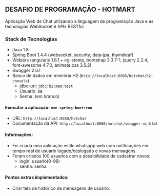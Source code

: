 ## DESAFIO DE PROGRAMAÇÃO - HOTMART
Aplicação Web de Chat utilizando a linguagem de programação Java e as tecnologias WebSocket e APIs RESTful

### Stack de Tecnologias

* Java 1.8
* Spring Boot 1.4.4 (websocket, security, data-jpa, thymeleaf)
* Webjars (angularjs 1.6.1 + ng-stomp, bootstrap 3.3.7-1, jquery 2.2.4, font-awesome 4.7.0, animate.css 3.5.2)
* Swagger 2.6.1
* Banco de dados em memória H2 (`http://localhost:8080/hotchat/h2-console`)
  * jdbc-url: `jdbc:h2:mem:test` 
  * Usuario: sa
  * Senha: (em branco)

#### Executar a aplicação: `mvn spring-boot:run`

* URL: `http://localhost:8080/hotchat`
* Documentação da API: `http://localhost:8080/hotchat/swagger-ui.html`

#### Informações:

* Foi criada uma aplicação estilo whatsapp web com notificações em tempo real de usuário logado/deslogado e novas mensagens.
* Foram criados 100 usuarios com a possibilidade de cadastrar novos:
  * login: usuario(0-99)
  * senha: senha

#### Pontos extras implementados:

* Criar tela de histórico de mensagens de usuário.
